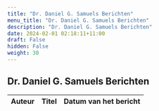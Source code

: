 ```yaml
---
title: "Dr. Daniel G. Samuels Berichten"
menu_title: "Dr. Daniel G. Samuels Berichten"
description: "Dr. Daniel G. Samuels Berichten"
date: 2024-02-01 02:18:11+11:00
draft: False
hidden: False
weight: 30
---
```

## Dr. Daniel G. Samuels Berichten

**Auteur** | **Titel** | **Datum van het bericht**
---|---|---
